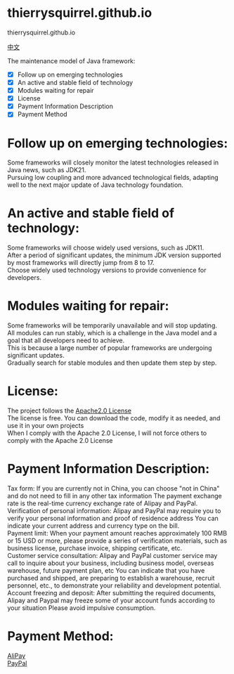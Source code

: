 # thierrysquirrel.github.io

thierrysquirrel.github.io

[中文](./README_zh_CN.md)

The maintenance model of Java framework:  
- [x] Follow up on emerging technologies  
- [x] An active and stable field of technology  
- [x] Modules waiting for repair  
- [x] License  
- [x] Payment Information Description  
- [x] Payment Method  

# Follow up on emerging technologies:
Some frameworks will closely monitor the latest technologies released in Java news, such as JDK21.  
Pursuing low coupling and more advanced technological fields, adapting well to the next major update of Java technology foundation.  

# An active and stable field of technology:
Some frameworks will choose widely used versions, such as JDK11.  
After a period of significant updates, the minimum JDK version supported by most frameworks will directly jump from 8 to 17.  
Choose widely used technology versions to provide convenience for developers.  

# Modules waiting for repair:
Some frameworks will be temporarily unavailable and will stop updating.  
All modules can run stably, which is a challenge in the Java model and a goal that all developers need to achieve.  
This is because a large number of popular frameworks are undergoing significant updates.  
Gradually search for stable modules and then update them step by step.  

# License:
The project follows the [Apache2.0 License](http://www.apache.org/licenses/)  
The license is free. You can download the code, modify it as needed, and use it in your own projects  
When I comply with the Apache 2.0 License, I will not force others to comply with the Apache 2.0 License  

# Payment Information Description:
Tax form: If you are currently not in China, you can choose "not in China" and do not need to fill in any other tax information The payment exchange rate is the real-time currency exchange rate of Alipay and PayPal.  
Verification of personal information: Alipay and PayPal may require you to verify your personal information and proof of residence address You can indicate your current address and currency type on the bill.  
Payment limit: When your payment amount reaches approximately 100 RMB or 15 USD or more, please provide a series of verification materials, such as business license, purchase invoice, shipping certificate, etc.  
Customer service consultation: Alipay and PayPal customer service may call to inquire about your business, including business model, overseas warehouse, future payment plan, etc You can indicate that you have purchased and shipped, are preparing to establish a warehouse, recruit personnel, etc., to demonstrate your reliability and development potential.  
Account freezing and deposit: After submitting the required documents, Alipay and Paypal may freeze some of your account funds according to your situation Please avoid impulsive consumption.  

# Payment Method:
[AliPay](https://thierrysquirrel.github.io/alipay.jpg)  
[PayPal](https://paypal.me/thierrysquirrel)  